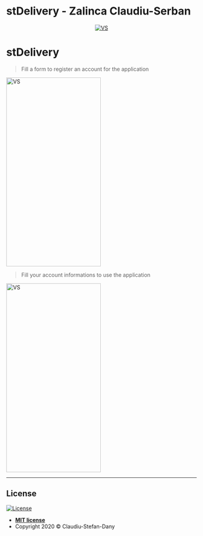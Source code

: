 # stDelivery - Zalinca Claudiu-Serban
<p align="center">
	<a href="https://github.com/dannymanastireanu/stDelivery/tree/claudiu"><img src="https://i.imgur.com/DYA6W4h.jpg" title="VS" alt="VS"></a>
</p>

# stDelivery
> Fill a form to register an account for the application

<a href="https://github.com/dannymanastireanu/stDelivery/tree/claudiu"><img src="https://i.imgur.com/jhxj9wU.jpg" title="VS" alt="VS" width = 250px height=500px></a>

> Fill your account informations to use the application


<a href="https://github.com/dannymanastireanu/stDelivery/tree/claudiu"><img src="https://i.imgur.com/Iu42IAZ.jpg" title="VS" alt="VS" width = 250px height=500px></a> 

---

## License

[![License](http://img.shields.io/:license-mit-blue.svg?style=flat-square)](http://badges.mit-license.org)

- **[MIT license](https://github.com/dannymanastireanu/stDelivery/blob/hw/LICENSE)**
- Copyright 2020 © Claudiu-Stefan-Dany